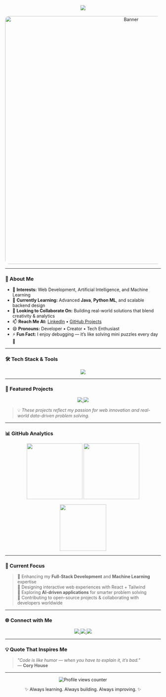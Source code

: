 <!-- ✨ GitHub Profile README for Rounak Kumar Jha -->

<h1 align="center">
  <img src="https://readme-typing-svg.herokuapp.com?font=Fira+Code&size=28&duration=3000&pause=800&color=00C8FF&center=true&vCenter=true&width=750&lines=Hey+there!+👋+I'm+Rounak+Kumar+Jha;Full+Stack+Web+Developer+💻;Java+%26+Machine+Learning+Enthusiast+🤖;Problem+Solver+and+Innovator!">
</h1>

<p align="center">
  <img src="https://github.com/Rounak-webdev/Rounak-webdev/blob/main/banner.gif" alt="Banner" width="800" style="border-radius:12px;">
</p>

---

### 🧠 About Me  

- 👀 **Interests:** Web Development, Artificial Intelligence, and Machine Learning  
- 🌱 **Currently Learning:** Advanced **Java**, **Python ML**, and scalable backend design  
- 💞️ **Looking to Collaborate On:** Building real-world solutions that blend creativity & analytics  
- 📫 **Reach Me At:** [LinkedIn](https://www.linkedin.com/in/your-linkedin-id) • [GitHub Projects](https://github.com/Rounak-webdev?tab=repositories)  
- 😄 **Pronouns:** Developer • Creator • Tech Enthusiast  
- ⚡ **Fun Fact:** I enjoy debugging — it’s like solving mini puzzles every day 🧩  

---

### 🛠️ Tech Stack & Tools  

<p align="center">
  <img src="https://skillicons.dev/icons?i=html,css,js,ts,react,nodejs,express,mysql,java,python,git,github,vscode,figma,postman,tailwind" />
</p>

---

### 🚀 Featured Projects  

<p align="center">
  <a href="https://github.com/Rounak-webdev/Heartify.in">
    <img src="https://github-readme-stats.vercel.app/api/pin/?username=Rounak-webdev&repo=Heartify.in&theme=tokyonight" />
  </a>
  <a href="https://github.com/Rounak-webdev/Machine-Learning-Projects">
    <img src="https://github-readme-stats.vercel.app/api/pin/?username=Rounak-webdev&repo=Machine-Learning-Projects&theme=tokyonight" />
  </a>
</p>

> 💡 *These projects reflect my passion for web innovation and real-world data-driven problem solving.*

---

### 📊 GitHub Analytics  

<p align="center">
  <img height="180em" src="https://github-readme-stats.vercel.app/api?username=Rounak-webdev&show_icons=true&theme=tokyonight&hide_border=true" />
  <img height="180em" src="https://github-readme-streak-stats.herokuapp.com/?user=Rounak-webdev&theme=tokyonight&hide_border=true" />
</p>

<p align="center">
  <img height="150em" src="https://github-readme-stats.vercel.app/api/top-langs/?username=Rounak-webdev&layout=compact&theme=tokyonight&hide_border=true" />
</p>

---

### 🧭 Current Focus  

> 🔹 Enhancing my **Full-Stack Development** and **Machine Learning** expertise  
> 🔹 Designing interactive web experiences with React + Tailwind  
> 🔹 Exploring **AI-driven applications** for smarter problem solving  
> 🔹 Contributing to open-source projects & collaborating with developers worldwide  

---

### 🌐 Connect with Me  

<p align="center">
  <a href="https://linkedin.com/in/your-linkedin-id" target="_blank">
    <img src="https://img.shields.io/badge/LinkedIn-%230A66C2.svg?style=for-the-badge&logo=linkedin&logoColor=white"/>
  </a>
  <a href="mailto:yourmail@gmail.com">
    <img src="https://img.shields.io/badge/Gmail-%23EA4335.svg?style=for-the-badge&logo=gmail&logoColor=white"/>
  </a>
  <a href="https://github.com/Rounak-webdev" target="_blank">
    <img src="https://img.shields.io/badge/GitHub-%23181717.svg?style=for-the-badge&logo=github&logoColor=white"/>
  </a>
</p>

---

### 💡 Quote That Inspires Me  

> _"Code is like humor — when you have to explain it, it’s bad."_  
> — **Cory House**

---

<p align="center">
  <img src="https://komarev.com/ghpvc/?username=Rounak-webdev&label=Profile+Views&color=0e75b6&style=flat" alt="Profile views counter" />
</p>

<p align="center">✨ Always learning. Always building. Always improving. ✨</p>
